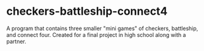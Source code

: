 # checkers-battleship-connect4
A program that contains three smaller "mini games" of checkers, battleship, and connect four. Created for a final project in high school along with a partner.
